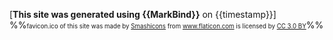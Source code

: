 <footer>
  <div class="text-center">

[**This site was generated using {{MarkBind}}** on {{timestamp}}]<br>
%%<small><small>favicon.ico of this site was made by <a href="https://www.flaticon.com/authors/smashicons" title="Smashicons">Smashicons</a> from <a href="https://www.flaticon.com/"     title="Flaticon">www.flaticon.com</a> is licensed by <a href="http://creativecommons.org/licenses/by/3.0/" title="Creative Commons BY 3.0" target="_blank">CC 3.0 BY</a></small></small>%%
  </div>
</footer>
